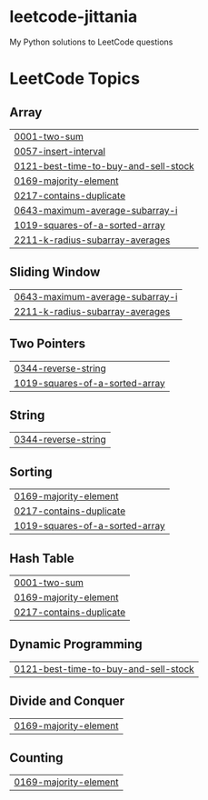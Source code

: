 # leetcode-jittania
My Python solutions to LeetCode questions

<!---LeetCode Topics Start-->
# LeetCode Topics
## Array
|  |
| ------- |
| [0001-two-sum](https://github.com/jittania/leetcode-jittania/tree/master/0001-two-sum) |
| [0057-insert-interval](https://github.com/jittania/leetcode-jittania/tree/master/0057-insert-interval) |
| [0121-best-time-to-buy-and-sell-stock](https://github.com/jittania/leetcode-jittania/tree/master/0121-best-time-to-buy-and-sell-stock) |
| [0169-majority-element](https://github.com/jittania/leetcode-jittania/tree/master/0169-majority-element) |
| [0217-contains-duplicate](https://github.com/jittania/leetcode-jittania/tree/master/0217-contains-duplicate) |
| [0643-maximum-average-subarray-i](https://github.com/jittania/leetcode-jittania/tree/master/0643-maximum-average-subarray-i) |
| [1019-squares-of-a-sorted-array](https://github.com/jittania/leetcode-jittania/tree/master/1019-squares-of-a-sorted-array) |
| [2211-k-radius-subarray-averages](https://github.com/jittania/leetcode-jittania/tree/master/2211-k-radius-subarray-averages) |
## Sliding Window
|  |
| ------- |
| [0643-maximum-average-subarray-i](https://github.com/jittania/leetcode-jittania/tree/master/0643-maximum-average-subarray-i) |
| [2211-k-radius-subarray-averages](https://github.com/jittania/leetcode-jittania/tree/master/2211-k-radius-subarray-averages) |
## Two Pointers
|  |
| ------- |
| [0344-reverse-string](https://github.com/jittania/leetcode-jittania/tree/master/0344-reverse-string) |
| [1019-squares-of-a-sorted-array](https://github.com/jittania/leetcode-jittania/tree/master/1019-squares-of-a-sorted-array) |
## String
|  |
| ------- |
| [0344-reverse-string](https://github.com/jittania/leetcode-jittania/tree/master/0344-reverse-string) |
## Sorting
|  |
| ------- |
| [0169-majority-element](https://github.com/jittania/leetcode-jittania/tree/master/0169-majority-element) |
| [0217-contains-duplicate](https://github.com/jittania/leetcode-jittania/tree/master/0217-contains-duplicate) |
| [1019-squares-of-a-sorted-array](https://github.com/jittania/leetcode-jittania/tree/master/1019-squares-of-a-sorted-array) |
## Hash Table
|  |
| ------- |
| [0001-two-sum](https://github.com/jittania/leetcode-jittania/tree/master/0001-two-sum) |
| [0169-majority-element](https://github.com/jittania/leetcode-jittania/tree/master/0169-majority-element) |
| [0217-contains-duplicate](https://github.com/jittania/leetcode-jittania/tree/master/0217-contains-duplicate) |
## Dynamic Programming
|  |
| ------- |
| [0121-best-time-to-buy-and-sell-stock](https://github.com/jittania/leetcode-jittania/tree/master/0121-best-time-to-buy-and-sell-stock) |
## Divide and Conquer
|  |
| ------- |
| [0169-majority-element](https://github.com/jittania/leetcode-jittania/tree/master/0169-majority-element) |
## Counting
|  |
| ------- |
| [0169-majority-element](https://github.com/jittania/leetcode-jittania/tree/master/0169-majority-element) |
<!---LeetCode Topics End-->